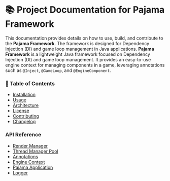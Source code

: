 # 📚 Project Documentation for **Pajama Framework**

This documentation provides details on how to use, build, and contribute to the **Pajama Framework**. The framework is designed for Dependency Injection (DI) and game loop management in Java applications.
**Pajama Framework** is a lightweight Java framework focused on Dependency Injection (DI) and game loop management. It provides an easy-to-use engine context for managing components in a game, leveraging annotations such as `@Inject`, `@GameLoop`, and `@EngineComponent`.

### 📂 Table of Contents

- [Installation](installation.md)
- [Usage](usage.md)
- [Architecture](architecture.md)
- [License](license.md)
- [Contributing](contributing.md)
- [Changelog](changelog.md)

### API Reference
- [Render Manager](api/render_manager.md)
- [Thread Manager Pool](api/thread_manager_pool.md)
- [Annotations](api/annotations.md)
- [Engine Context](api/engine_context.md)
- [Pajama Application](api/pajama_initializator.md)
- [Logger](api/logging.md)